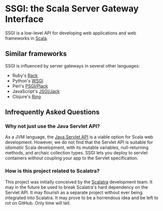 # SSGI: the Scala Server Gateway Interface

SSGI is a low-level API for developing web applications and web frameworks in [Scala](http://www.scala-lang.org/).  

## Similar frameworks

SSGI is influenced by server gateways in several other languages:
- Ruby's [Rack](http://rack.rubyforge.org/)
- Python's [WSGI](http://www.python.org/dev/peps/pep-333/)
- Perl's [PSGI/Plack](http://plackperl.org/) 
- JavaScript's [JSGI/Jack](http://jackjs.org/)
- Clojure's [Ring](http://github.com/mmcgrana/ring)

## Infrequently Asked Questions

### Why not just use the Java Servlet API?

As a JVM language, the [Java Servlet API](http://www.oracle.com/technetwork/java/index-jsp-135475.html) is a viable option for Scala web development.  However, we do not find that the Servlet API is suitable for _idiomatic_ Scala development, with its mutable variables, null-returning methods, and archaic collection types.  SSGI lets you deploy to servlet containers without coupling your app to the Servlet specification.

### How is this project related to Scalatra?

This project was initially conceived by the [Scalatra](http://scalatra.org/) development team.  It may in the future be used to break Scalatra's hard dependency on the Servlet API.  It may flourish as a separate project without ever being integrated into Scalatra.  It may prove to be a horrendous idea and be left to rot on GitHub.  Only time will tell.
